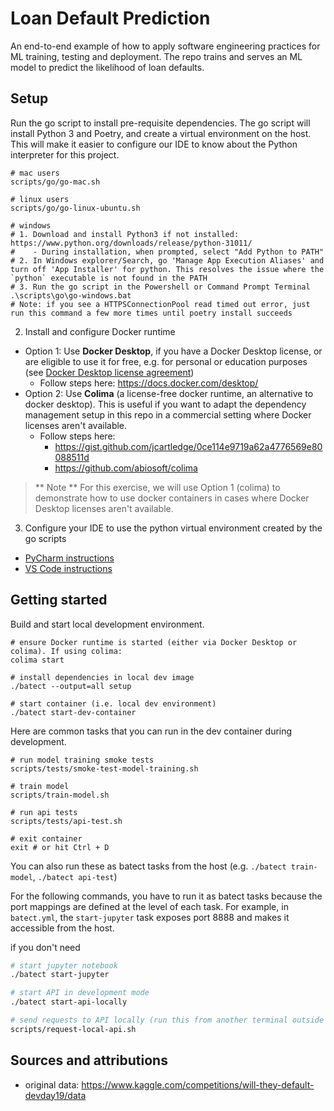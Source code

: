 # Loan Default Prediction

An end-to-end example of how to apply software engineering practices for ML training, testing and deployment.
The repo trains and serves an ML model to predict the likelihood of loan defaults.

## Setup

Run the go script to install pre-requisite dependencies. 
The go script will install Python 3 and Poetry, and create a virtual environment on the host. 
This will make it easier to configure our IDE to know about the Python interpreter for this project.   

```shell script
# mac users
scripts/go/go-mac.sh

# linux users
scripts/go/go-linux-ubuntu.sh

# windows
# 1. Download and install Python3 if not installed: https://www.python.org/downloads/release/python-31011/
#    - During installation, when prompted, select "Add Python to PATH"
# 2. In Windows explorer/Search, go 'Manage App Execution Aliases' and turn off 'App Installer' for python. This resolves the issue where the `python` executable is not found in the PATH
# 3. Run the go script in the Powershell or Command Prompt Terminal
.\scripts\go\go-windows.bat
# Note: if you see a HTTPSConnectionPool read timed out error, just run this command a few more times until poetry install succeeds
```

2. Install and configure Docker runtime

- Option 1: Use **Docker Desktop**, if you have a Docker Desktop license, or are eligible to use it for free, e.g. for personal or education purposes (see [Docker Desktop license agreement](https://docs.docker.com/subscription/desktop-license/))
    - Follow steps here: https://docs.docker.com/desktop/
- Option 2: Use **Colima** (a license-free docker runtime, an alternative to docker desktop). This is useful if you want to adapt the dependency management setup in this repo in a commercial setting where Docker licenses aren't available.
    - Follow steps here: 
      - https://gist.github.com/jcartledge/0ce114e9719a62a4776569e80088511d
      - https://github.com/abiosoft/colima

> ** Note **
For this exercise, we will use Option 1 (colima) to demonstrate how to use docker containers in cases where Docker Desktop licenses aren't available.

3. Configure your IDE to use the python virtual environment created by the go scripts
- [PyCharm instructions](https://www.jetbrains.com/help/pycharm/creating-virtual-environment.html#existing-environment)
- [VS Code instructions](https://code.visualstudio.com/docs/python/environments)

## Getting started

Build and start local development environment.

```shell
# ensure Docker runtime is started (either via Docker Desktop or colima). If using colima:
colima start

# install dependencies in local dev image
./batect --output=all setup

# start container (i.e. local dev environment)
./batect start-dev-container

```

Here are common tasks that you can run in the dev container during development.

```shell
# run model training smoke tests
scripts/tests/smoke-test-model-training.sh

# train model
scripts/train-model.sh 

# run api tests
scripts/tests/api-test.sh

# exit container
exit # or hit Ctrl + D
```

You can also run these as batect tasks from the host (e.g. `./batect train-model`, `./batect api-test`) 

For the following commands, you have to run it as batect tasks because the port mappings are defined at the level of each task. For example, in `batect.yml`, the `start-jupyter` task exposes port 8888 and makes it accessible from the host.

if you don't need
```sh
# start jupyter notebook
./batect start-jupyter

# start API in development mode
./batect start-api-locally

# send requests to API locally (run this from another terminal outside of the Docker container, as it uses curl, which we haven't installed)
scripts/request-local-api.sh
```

## Sources and attributions

- original data: https://www.kaggle.com/competitions/will-they-default-devday19/data
